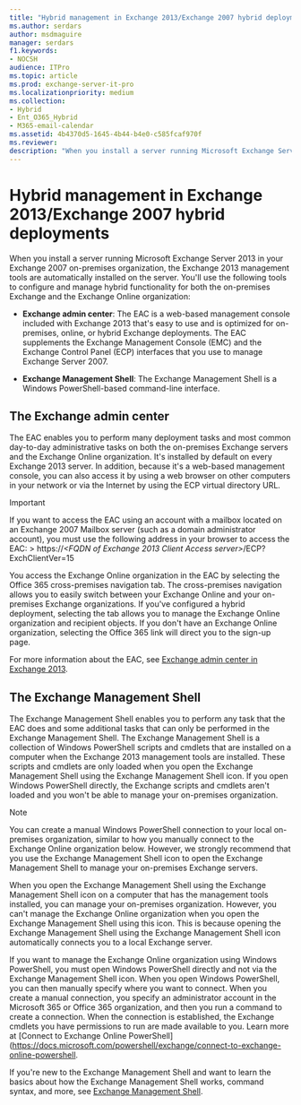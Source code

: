 ```yaml
---
title: "Hybrid management in Exchange 2013/Exchange 2007 hybrid deployments"
ms.author: serdars
author: msdmaguire
manager: serdars
f1.keywords:
- NOCSH
audience: ITPro
ms.topic: article
ms.prod: exchange-server-it-pro
ms.localizationpriority: medium
ms.collection:
- Hybrid
- Ent_O365_Hybrid
- M365-email-calendar
ms.assetid: 4b4370d5-1645-4b44-b4e0-c585fcaf970f
ms.reviewer:
description: "When you install a server running Microsoft Exchange Server 2013 in your Exchange 2007 on-premises organization, the Exchange 2013 management tools are automatically installed on the server. You'll use the following tools to configure and manage hybrid functionality for both the on-premises Exchange and the Exchange Online organization:"
---
```


# Hybrid management in Exchange 2013/Exchange 2007 hybrid deployments

When you install a server running Microsoft Exchange Server 2013 in your Exchange 2007 on-premises organization, the Exchange 2013 management tools are automatically installed on the server. You'll use the following tools to configure and manage hybrid functionality for both the on-premises Exchange and the Exchange Online organization:

- **Exchange admin center**: The EAC is a web-based management console included with Exchange 2013 that's easy to use and is optimized for on-premises, online, or hybrid Exchange deployments. The EAC supplements the Exchange Management Console (EMC) and the Exchange Control Panel (ECP) interfaces that you use to manage Exchange Server 2007.

- **Exchange Management Shell**: The Exchange Management Shell is a Windows PowerShell-based command-line interface.

## The Exchange admin center

The EAC enables you to perform many deployment tasks and most common day-to-day administrative tasks on both the on-premises Exchange servers and the Exchange Online organization. It's installed by default on every Exchange 2013 server. In addition, because it's a web-based management console, you can also access it by using a web browser on other computers in your network or via the Internet by using the ECP virtual directory URL.

> [!IMPORTANT]
> If you want to access the EAC using an account with a mailbox located on an Exchange 2007 Mailbox server (such as a domain administrator account), you must use the following address in your browser to access the EAC: > https://_\<FQDN of Exchange 2013 Client Access server\>_/ECP?ExchClientVer=15

You access the Exchange Online organization in the EAC by selecting the Office 365 cross-premises navigation tab. The cross-premises navigation allows you to easily switch between your Exchange Online and your on-premises Exchange organizations. If you've configured a hybrid deployment, selecting the tab allows you to manage the Exchange Online organization and recipient objects. If you don't have an Exchange Online organization, selecting the Office 365 link will direct you to the sign-up page.

For more information about the EAC, see [Exchange admin center in Exchange 2013](../../ExchangeServer2013/exchange-admin-center-in-exchange-2013-exchange-2013-help.md).

## The Exchange Management Shell

The Exchange Management Shell enables you to perform any task that the EAC does and some additional tasks that can only be performed in the Exchange Management Shell. The Exchange Management Shell is a collection of Windows PowerShell scripts and cmdlets that are installed on a computer when the Exchange 2013 management tools are installed. These scripts and cmdlets are only loaded when you open the Exchange Management Shell using the Exchange Management Shell icon. If you open Windows PowerShell directly, the Exchange scripts and cmdlets aren't loaded and you won't be able to manage your on-premises organization.

> [!NOTE]
> You can create a manual Windows PowerShell connection to your local on-premises organization, similar to how you manually connect to the Exchange Online organization below. However, we strongly recommend that you use the Exchange Management Shell icon to open the Exchange Management Shell to manage your on-premises Exchange servers.

When you open the Exchange Management Shell using the Exchange Management Shell icon on a computer that has the management tools installed, you can manage your on-premises organization. However, you can't manage the Exchange Online organization when you open the Exchange Management Shell using this icon. This is because opening the Exchange Management Shell using the Exchange Management Shell icon automatically connects you to a local Exchange server.

If you want to manage the Exchange Online organization using Windows PowerShell, you must open Windows PowerShell directly and not via the Exchange Management Shell icon. When you open Windows PowerShell, you can then manually specify where you want to connect. When you create a manual connection, you specify an administrator account in the Microsoft 365 or Office 365 organization, and then you run a command to create a connection. When the connection is established, the Exchange cmdlets you have permissions to run are made available to you. Learn more at [Connect to Exchange Online PowerShell](https://docs.microsoft.com/powershell/exchange/connect-to-exchange-online-powershell.

If you're new to the Exchange Management Shell and want to learn the basics about how the Exchange Management Shell works, command syntax, and more, see [Exchange Management Shell](/powershell/exchange/exchange-management-shell).